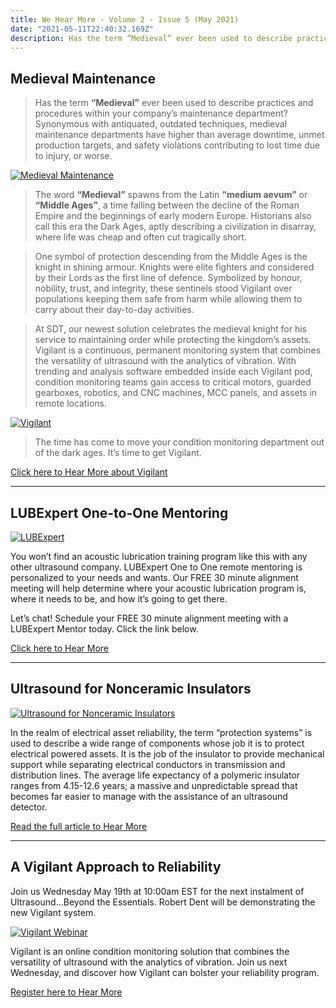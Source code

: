 ```yaml
---
title: We Hear More - Volume 2 - Issue 5 (May 2021)
date: "2021-05-11T22:40:32.169Z"
description: Has the term “Medieval” ever been used to describe practices and procedures within your company’s maintenance department?
---
```


## Medieval Maintenance

> Has the term **“Medieval”** ever been used to describe practices and procedures within your company’s maintenance department? Synonymous with antiquated, outdated techniques, medieval maintenance departments have higher than average downtime, unmet production targets, and safety violations contributing to lost time due to injury, or worse.

[![Medieval Maintenance
](./vigilant-1.png
"See the video message!")
](https://vimeo.com/544668381/b918bca168)

> The word **“Medieval”** spawns from the Latin **“medium aevum”** or **“Middle Ages”**, a time falling between the decline of the Roman Empire and the beginnings of early modern Europe. Historians also call this era the Dark Ages, aptly describing a civilization in disarray, where life was cheap and often cut tragically short.  

> One symbol of protection descending from the Middle Ages is the knight in shining armour. Knights were elite fighters and considered by their Lords as the first line of defence. Symbolized by honour, nobility, trust, and integrity, these sentinels stood Vigilant over populations keeping them safe from harm while allowing them to carry about their day-to-day activities.

> At SDT, our newest solution celebrates the medieval knight for his service to maintaining order while protecting the kingdom’s assets. Vigilant is a continuous, permanent monitoring system that combines the versatility of ultrasound with the analytics of vibration. With trending and analysis software embedded inside each Vigilant pod, condition monitoring teams gain access to critical motors, guarded gearboxes, robotics, and CNC machines, MCC panels, and assets in remote locations.

[![Vigilant
](./vigilant-2.png
"See the video message!")
](https://sdtultrasound.com/products/permanent-monitoring/vigilant/)

> The time has come to move your condition monitoring department out of the dark ages. It’s time to get Vigilant.

[Click here to Hear More about Vigilant](https://sdtultrasound.com/products/permanent-monitoring/vigilant/)

---

## LUBExpert One-to-One Mentoring

[![LUBExpert
](./one-to-one.png
"LUBExpert One-to-One Mentoring")
](https://bealubexpert.com/one-to-one)

You won’t find an acoustic lubrication training program like this with any other ultrasound company. LUBExpert One to One remote mentoring is personalized to your needs and wants. Our FREE 30 minute alignment meeting will help determine where your acoustic lubrication program is, where it needs to be, and how it’s going to get there.

Let’s chat! Schedule your FREE 30 minute alignment meeting with a LUBExpert Mentor today. Click the link below.

[Click here to Hear More](https://bealubexpert.com/one-to-one)


---

## Ultrasound for Nonceramic Insulators

[![Ultrasound for Nonceramic Insulators
](./image2.jpeg
"Ultrasound for Nonceramic Insulators")
](../Polymeric-Insulator-Defects-PD-SonaVu/)

In the realm of electrical asset reliability, the term “protection systems” is used to describe a wide range of components whose job it is to protect electrical powered assets. It is the job of the insulator to provide mechanical support while separating electrical conductors in transmission and distribution lines. The average life expectancy of a polymeric insulator ranges from 4.15-12.6 years; a massive and unpredictable spread that becomes far easier to manage with the assistance of an ultrasound detector.

[Read the full article to Hear More](../Polymeric-Insulator-Defects-PD-SonaVu/)

---

## A Vigilant Approach to Reliability

Join us Wednesday May 19th at 10:00am EST for the next instalment of Ultrasound…Beyond the Essentials. Robert Dent will be demonstrating the new Vigilant system. 

[![Vigilant Webinar
](./vigilant-feature.png
"Ultrasound...Beyond the Essentials")
](https://sdt.training/a-vigilant-approach-to-reliability/)

Vigilant is an online condition monitoring solution that combines the versatility of ultrasound with the analytics of vibration. Join us next Wednesday, and discover how Vigilant can bolster your reliability program.

[Register here to Hear More](https://sdt.training/a-vigilant-approach-to-reliability/)

